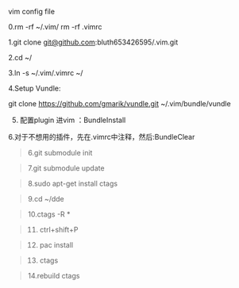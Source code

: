 vim config file

0.rm -rf ~/.vim/
  rm -rf .vimrc

1.git clone  git@github.com:bluth653426595/.vim.git

2.cd ~/

3.ln -s ~/.vim/.vimrc ~/

4.Setup Vundle:

   git clone https://github.com/gmarik/vundle.git ~/.vim/bundle/vundle
   
5. 配置plugin
   进vim
   ：BundleInstall

6.对于不想用的插件，先在.vimrc中注释，然后:BundleClear

> 6.git submodule init

> 7.git submodule update

> 8.sudo apt-get install ctags

> 9.cd ~/dde

> 10.ctags -R *

> 11. ctrl+shift+P 

> 12. pac install 

> 13. ctags

> 14.rebuild ctags
